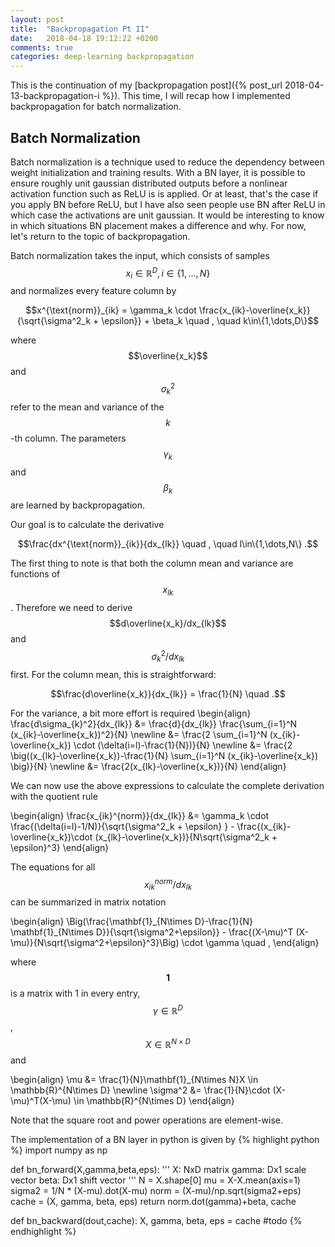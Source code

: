 ```yaml
---
layout: post
title:  "Backpropagation Pt II"
date:   2018-04-18 19:12:22 +0200
comments: true
categories: deep-learning backpropagation
---
```

This is the continuation of my [backpropagation post]({% post_url 2018-04-13-backpropagation-i %}). This time, I will recap how I implemented backpropagation for batch normalization.

## Batch Normalization

Batch normalization is a technique used to reduce the dependency between weight initialization and training results. With a BN layer, it is possible to ensure roughly unit gaussian distributed outputs before a nonlinear activation function such as ReLU is is applied. Or at least, that's the case if you apply BN before ReLU, but I have also seen people use BN after ReLU in which case the activations are unit gaussian. It would be interesting to know in which situations BN placement makes a difference and why. For now, let's return to the topic of backpropagation.

Batch normalization takes the input, which consists of samples $$x_i \in \mathbb{R}^D, i\in\{1,\dots,N\}$$ and normalizes every feature column by

$$x^{\text{norm}}_{ik} = \gamma_k \cdot \frac{x_{ik}-\overline{x_k}}{\sqrt{\sigma^2_k + \epsilon}} + \beta_k \quad , \quad  k\in\{1,\dots,D\}$$

where $$\overline{x_k}$$ and $$\sigma^2_k$$ refer to the mean and variance of the $$k$$-th column. The parameters $$\gamma_k$$ and $$\beta_k$$ are learned by backpropagation.

Our goal is to calculate the derivative

$$\frac{dx^{\text{norm}}_{ik}}{dx_{lk}} \quad , \quad l\in\{1,\dots,N\} .$$

The first thing to note is that both the column mean and variance are functions of $$x_{lk}$$. Therefore we need to derive $$d\overline{x_k}/dx_{lk}$$ and $$\sigma^2_k/dx_{lk}$$ first. For the column mean, this is straightforward:

$$\frac{d\overline{x_k}}{dx_{lk}} = \frac{1}{N} \quad .$$

For the variance, a bit more effort is required
\begin{align}
\frac{d\sigma_{k}^2}{dx_{lk}} &= \frac{d}{dx_{lk}} \frac{\sum_{i=1}^N (x_{ik}-\overline{x_k})^2}{N} \newline
&= \frac{2 \sum_{i=1}^N (x_{ik}-\overline{x_k}) \cdot (\delta(i=l)-\frac{1}{N})}{N} \newline
&= \frac{2 \big((x_{lk}-\overline{x_k})-\frac{1}{N} \sum_{i=1}^N (x_{ik}-\overline{x_k}) \big)}{N} \newline
&= \frac{2(x_{lk}-\overline{x_k})}{N} 
\end{align}

We can now use the above expressions to calculate the complete derivation with the quotient rule

\begin{align}
\frac{x_{ik}^{norm}}{dx_{lk}} &= \gamma_k \cdot \frac{(\delta(i=l)-1/N)}{\sqrt{\sigma^2_k + \epsilon} } - \frac{(x\_{ik}-\overline{x_k})\cdot (x\_{lk}-\overline{x_k})}{N\sqrt{\sigma^2_k + \epsilon}^3}
\end{align}

The equations for all $$x_{ik}^{norm}/dx_{lk}$$ can be summarized in matrix notation

\begin{align}
\Big(\frac{\mathbf{1}\_{N\times D}-\frac{1}{N} \mathbf{1}\_{N\times D}}{\sqrt{\sigma^2+\epsilon}} - \frac{(X-\mu)^T (X-\mu)}{N\sqrt{\sigma^2+\epsilon}^3}\Big) \cdot \gamma \quad ,
\end{align}

where $$\mathbf{1}$$ is a matrix with 1 in every entry, $$\gamma \in \mathbb{R}^{D}$$, $$X\in \mathbb{R}^{N\times D}$$ and

\begin{align}
\mu &= \frac{1}{N}\mathbf{1}\_{N\times N}X \in \mathbb{R}^{N\times D} \newline
\sigma^2 &= \frac{1}{N}\cdot (X-\mu)^T(X-\mu) \in \mathbb{R}^{N\times D}
\end{align}

Note that the square root and power operations are element-wise.

The implementation of a BN layer in python is given by
{% highlight python %}
import numpy as np

def bn_forward(X,gamma,beta,eps):
  ''' 
    X: NxD matrix
    gamma: Dx1 scale vector
    beta: Dx1 shift vector
  '''
  N = X.shape[0]
  mu = X-X.mean(axis=1)
  sigma2 = 1/N * (X-mu).dot(X-mu)
  norm = (X-mu)/np.sqrt(sigma2+eps)
  cache = (X, gamma, beta, eps)
  return norm.dot(gamma)+beta, cache

def bn_backward(dout,cache):
  X, gamma, beta, eps = cache
  #todo
{% endhighlight %}
